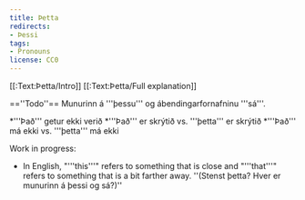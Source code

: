 ```yaml
---
title: Þetta
redirects:
- Þessi
tags:
- Pronouns
license: CC0
---
```


[[:Text:Þetta/Intro]]
[[:Text:Þetta/Full explanation]]

==''Todo''==
Munurinn á '''þessu''' og ábendingarfornafninu '''sá'''.

*'''Það''' getur ekki verið
*'''Það''' er skrýtið vs. '''þetta''' er skrýtið
*'''Það''' má ekki vs. '''þetta''' má ekki

Work in progress:

* In English, "'''this'''" refers to something that is close and "'''that'''" refers to something that is a bit farther away. ''(Stenst þetta? Hver er munurinn á þessi og sá?)''

